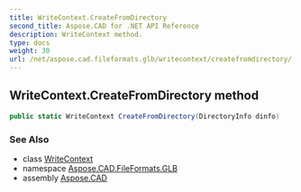 ```yaml
---
title: WriteContext.CreateFromDirectory
second_title: Aspose.CAD for .NET API Reference
description: WriteContext method. 
type: docs
weight: 30
url: /net/aspose.cad.fileformats.glb/writecontext/createfromdirectory/
---
```

## WriteContext.CreateFromDirectory method

```csharp
public static WriteContext CreateFromDirectory(DirectoryInfo dinfo)
```

### See Also

* class [WriteContext](../)
* namespace [Aspose.CAD.FileFormats.GLB](../../writecontext/)
* assembly [Aspose.CAD](../../../)


